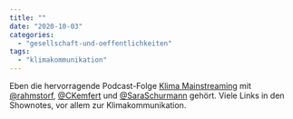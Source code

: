 ```yaml
---
title: ""
date: "2020-10-03"
categories: 
  - "gesellschaft-und-oeffentlichkeiten"
tags: 
  - "klimakommunikation"
---
```


Eben die hervorragende Podcast-Folge [Klima Mainstreaming](https://wochendaemmerung.de/klima-mainstreaming-mit-stefan-rahmstorf-claudia-kemfert-sara-schurmann/ "Klima Mainstreaming – mit Stefan Rahmstorf, Claudia Kemfert & Sara Schurmann | Die Wochendämmerung") mit [@rahmstorf](https://twitter.com/rahmstorf "Stefan Rahmstorf 😷 (@rahmstorf) / Twitter"), [@CKemfert](https://twitter.com/CKemfert?ref_src=twsrc%5Egoogle%7Ctwcamp%5Eserp%7Ctwgr%5Eauthor "Claudia Kemfert 😷 (@CKemfert) / Twitter") und [@SaraSchurmann](https://twitter.com/SaraSchurmann "Sara Schurmann (@SaraSchurmann) / Twitter") gehört. Viele Links in den Shownotes, vor allem zur Klimakommunikation.
